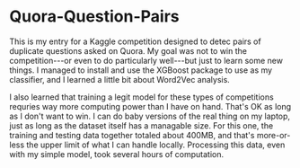 # Quora-Question-Pairs

This is my entry for a Kaggle competition designed to detec pairs of duplicate questions asked on Quora. My goal was not
to win the competition---or even to do particularly well---but just to learn some new things. I managed to install and use
the XGBoost package to use as my classifier, and I learned a little bit about Word2Vec analysis.

I also learned that training a legit model for these types of competitions requries way more computing power
than I have on hand. That's OK as long as I don't want to win. I can do baby versions of the real thing on my laptop,
just as long as the dataset itself has a managable size. For this one, the training and testing data together totaled about
400MB, and that's more-or-less the upper limit of what I can handle locally. Processing this data, even with my simple model,
took several hours of computation.
